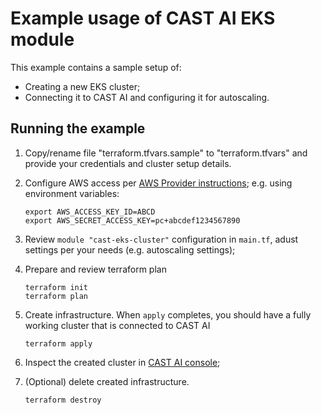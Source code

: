 # Example usage of CAST AI EKS module

This example contains a sample setup of:
* Creating a new EKS cluster;
* Connecting it to CAST AI and configuring it for autoscaling.

## Running the example

1. Copy/rename file "terraform.tfvars.sample" to "terraform.tfvars" and provide your credentials and cluster setup details.

1. Configure AWS access per [AWS Provider instructions](https://registry.terraform.io/providers/hashicorp/aws/latest/docs#authentication-and-configuration); e.g. using environment variables: 
   ```shell
   export AWS_ACCESS_KEY_ID=ABCD
   export AWS_SECRET_ACCESS_KEY=pc+abcdef1234567890
   ```
1. Review `module "cast-eks-cluster"` configuration in `main.tf`, adust settings per your needs (e.g. autoscaling settings);
1. Prepare and review terraform plan
   ```shell
   terraform init 
   terraform plan
   ```
1. Create infrastructure. When `apply` completes, you should have a fully working cluster that is connected to CAST AI
   ```shell
   terraform apply
   ```
1. Inspect the created cluster in [CAST AI console](https://console.cast.ai);
1. (Optional) delete created infrastructure.
   ```shell
   terraform destroy
   ```
